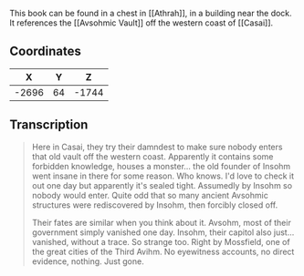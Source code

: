  

This book can be found in a chest in [[Athrah]], in a building near the dock. It references the [[Avsohmic Vault]] off the western coast of [[Casai]].

## Coordinates
| **X** | **Y** | **Z** |
| :---: | :---: | :---: |
| -2696 |  64   | -1744 |

## Transcription
> Here in Casai, they try their damndest to make sure nobody enters that old vault off the western coast. Apparently it contains some forbidden knowledge, houses a monster... the old founder of Insohm went insane in there for some reason. Who knows. I'd love to check it out one day but apparently it's sealed tight. Assumedly by Insohm so nobody would enter. Quite odd that so many ancient Avsohmic structures were rediscovered by Insohm, then forcibly closed off.
>
> Their fates are similar when you think about it. Avsohm, most of their government simply vanished one day. Insohm, their capitol also just... vanished, without a trace. So strange too. Right by Mossfield, one of the great cities of the Third Avihm. No eyewitness accounts, no direct evidence, nothing. Just gone.
